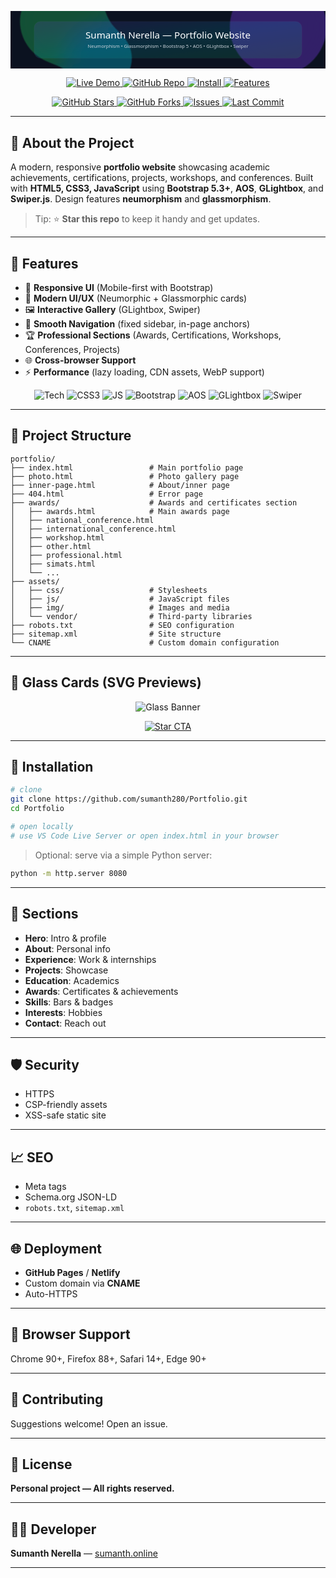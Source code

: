 <!--
  Colorful, badge-rich, glassy README that works on GitHub (Markdown + safe HTML/SVG only).
  No external JS/CSS. Uses shields.io badges and inline SVG art.
-->

<!-- 🎨 HERO / BANNER (pure SVG, renders on GitHub) -->

<p align="center">
  <svg width="100%" height="220" viewBox="0 0 1200 220" xmlns="http://www.w3.org/2000/svg" role="img" aria-label="Portfolio Project Banner">
    <defs>
      <linearGradient id="g1" x1="0" y1="0" x2="1" y2="1">
        <stop offset="0%" stop-color="#7C3AED"/>
        <stop offset="50%" stop-color="#06B6D4"/>
        <stop offset="100%" stop-color="#22C55E"/>
      </linearGradient>
      <filter id="blur">
        <feGaussianBlur in="SourceGraphic" stdDeviation="40" result="b"/>
        <feColorMatrix in="b" type="matrix" values="1 0 0 0 0  0 1 0 0 0  0 0 1 0 0  0 0 0 18 -7"/>
      </filter>
    </defs>
    <rect width="1200" height="220" fill="#0B1220"/>
    <g filter="url(#blur)" opacity="0.35">
      <circle cx="200" cy="40" r="160" fill="#22C55E"/>
      <circle cx="340" cy="180" r="120" fill="#06B6D4"/>
      <circle cx="1020" cy="60" r="180" fill="#7C3AED"/>
    </g>
    <rect x="90" y="40" rx="24" ry="24" width="1020" height="140" fill="url(#g1)" opacity="0.15" stroke="rgba(255,255,255,0.5)"/>
    <text x="600" y="105" text-anchor="middle" font-size="36" fill="#FFFFFF" font-family="'Poppins', system-ui, -apple-system, Segoe UI, Roboto">Sumanth Nerella — Portfolio Website</text>
    <text x="600" y="140" text-anchor="middle" font-size="18" fill="#C9D1D9" font-family="'Poppins', system-ui">Neumorphism • Glassmorphism • Bootstrap 5 • AOS • GLightbox • Swiper</text>
  </svg>
</p>

<p align="center">
  <a href="https://www.sumanth.online" target="_blank">
    <img alt="Live Demo" src="https://img.shields.io/badge/Live%20Demo-Visit-0ea5e9?style=for-the-badge&logo=vercel&logoColor=white" />
  </a>
  <a href="https://github.com/sumanth280/Portfolio" target="_blank">
    <img alt="GitHub Repo" src="https://img.shields.io/badge/GitHub-Repo-111827?style=for-the-badge&logo=github" />
  </a>
  <a href="#-installation">
    <img alt="Install" src="https://img.shields.io/badge/Install-Guide-22c55e?style=for-the-badge&logo=npm" />
  </a>
  <a href="#-features">
    <img alt="Features" src="https://img.shields.io/badge/Features-Explore-7c3aed?style=for-the-badge" />
  </a>
</p>

<!-- ⭐ GitHub STAR / SOCIAL PROOF (works on GitHub without JS) -->

<p align="center">
  <a href="https://github.com/sumanth280/Portfolio/stargazers" target="_blank">
    <img alt="GitHub Stars" src="https://img.shields.io/github/stars/sumanth280/Portfolio?style=for-the-badge&label=Star%20this%20repo" />
  </a>
  <a href="https://github.com/sumanth280/Portfolio/fork" target="_blank">
    <img alt="GitHub Forks" src="https://img.shields.io/github/forks/sumanth280/Portfolio?style=for-the-badge&label=Fork" />
  </a>
  <a href="https://github.com/sumanth280/Portfolio/issues" target="_blank">
    <img alt="Issues" src="https://img.shields.io/github/issues/sumanth280/Portfolio?style=for-the-badge&label=Issues" />
  </a>
  <a href="https://github.com/sumanth280/Portfolio/commits/main" target="_blank">
    <img alt="Last Commit" src="https://img.shields.io/github/last-commit/sumanth280/Portfolio?style=for-the-badge" />
  </a>
</p>

---

## 🧊 About the Project

A modern, responsive **portfolio website** showcasing academic achievements, certifications, projects, workshops, and conferences. Built with **HTML5, CSS3, JavaScript** using **Bootstrap 5.3+**, **AOS**, **GLightbox**, and **Swiper.js**. Design features **neumorphism** and **glassmorphism**.

> Tip: ⭐ **Star this repo** to keep it handy and get updates.

---

## 🚀 Features

* 📱 **Responsive UI** (Mobile-first with Bootstrap)
* 🎨 **Modern UI/UX** (Neumorphic + Glassmorphic cards)
* 🖼️ **Interactive Gallery** (GLightbox, Swiper)
* 🧭 **Smooth Navigation** (fixed sidebar, in-page anchors)
* 🏆 **Professional Sections** (Awards, Certifications, Workshops, Conferences, Projects)
* 🌐 **Cross-browser Support**
* ⚡ **Performance** (lazy loading, CDN assets, WebP support)

<p align="center">
  <img alt="Tech" src="https://img.shields.io/badge/HTML5-E34F26?logo=html5&logoColor=white">
  <img alt="CSS3" src="https://img.shields.io/badge/CSS3-1572B6?logo=css3&logoColor=white">
  <img alt="JS" src="https://img.shields.io/badge/JavaScript-323330?logo=javascript">
  <img alt="Bootstrap" src="https://img.shields.io/badge/Bootstrap-7952B3?logo=bootstrap&logoColor=white">
  <img alt="AOS" src="https://img.shields.io/badge/AOS-Animations-0ea5e9">
  <img alt="GLightbox" src="https://img.shields.io/badge/GLightbox-Gallery-10b981">
  <img alt="Swiper" src="https://img.shields.io/badge/Swiper.js-Slides-6366f1">
</p>

---

## 🧩 Project Structure

```text
portfolio/
├── index.html                 # Main portfolio page
├── photo.html                 # Photo gallery page
├── inner-page.html            # About/inner page
├── 404.html                   # Error page
├── awards/                    # Awards and certificates section
│   ├── awards.html            # Main awards page
│   ├── national_conference.html
│   ├── international_conference.html
│   ├── workshop.html
│   ├── other.html
│   ├── professional.html
│   ├── simats.html
│   └── ...
├── assets/
│   ├── css/                   # Stylesheets
│   ├── js/                    # JavaScript files
│   ├── img/                   # Images and media
│   └── vendor/                # Third-party libraries
├── robots.txt                 # SEO configuration
├── sitemap.xml                # Site structure
└── CNAME                      # Custom domain configuration
```

---

## 💎 Glass Cards (SVG Previews)

<!-- You can reuse these SVGs as images inside your README sections -->

<p align="center">
  <img src="https://svg-banners.vercel.app/api?type=origin&text1=Sumanth%20Nerella&width=1000&height=180" alt="Glass Banner" />
</p>

<p align="center">
  <a href="https://github.com/sumanth280/Portfolio/stargazers">
    <img alt="Star CTA" src="https://img.shields.io/badge/⭐%20Star%20this%20project-Help%20it%20grow!-rose?style=for-the-badge" />
  </a>
</p>

---

## 🔧 Installation

```bash
# clone
git clone https://github.com/sumanth280/Portfolio.git
cd Portfolio

# open locally
# use VS Code Live Server or open index.html in your browser
```

> Optional: serve via a simple Python server:

```bash
python -m http.server 8080
```

---

## 🧭 Sections

* **Hero**: Intro & profile
* **About**: Personal info
* **Experience**: Work & internships
* **Projects**: Showcase
* **Education**: Academics
* **Awards**: Certificates & achievements
* **Skills**: Bars & badges
* **Interests**: Hobbies
* **Contact**: Reach out

---

## 🛡️ Security

* HTTPS
* CSP-friendly assets
* XSS-safe static site

---

## 📈 SEO

* Meta tags
* Schema.org JSON-LD
* `robots.txt`, `sitemap.xml`

---

## 🌐 Deployment

* **GitHub Pages** / **Netlify**
* Custom domain via **CNAME**
* Auto-HTTPS

---

## 🧪 Browser Support

Chrome 90+, Firefox 88+, Safari 14+, Edge 90+

---

## 🤝 Contributing

Suggestions welcome! Open an issue.

---

## 📜 License

**Personal project — All rights reserved.**

---

## 👨‍💻 Developer

**Sumanth Nerella** — <a href="https://www.sumanth.online" target="_blank">sumanth.online</a>

---







